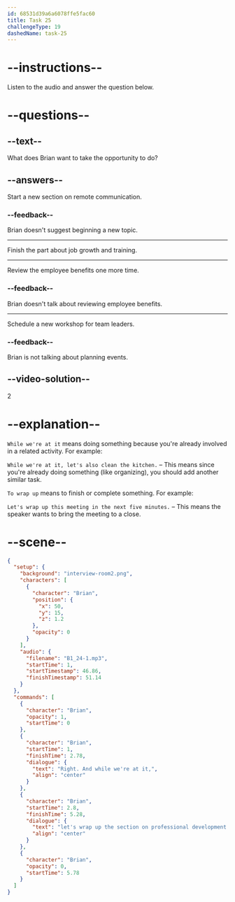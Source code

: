```yaml
---
id: 68531d39a6a6078ffe5fac60
title: Task 25
challengeType: 19
dashedName: task-25
---
```


<!-- (Audio) Brian: Right. And while we're at it, let's wrap up the section on professional development. -->

# --instructions--

Listen to the audio and answer the question below.

# --questions--

## --text--

What does Brian want to take the opportunity to do?

## --answers--

Start a new section on remote communication.

### --feedback--

Brian doesn't suggest beginning a new topic.

---

Finish the part about job growth and training.

---

Review the employee benefits one more time.

### --feedback--

Brian doesn't talk about reviewing employee benefits.

---

Schedule a new workshop for team leaders.

### --feedback--

Brian is not talking about planning events.

## --video-solution--

2

# --explanation--

`While we're at it` means doing something because you're already involved in a related activity. For example:

`While we're at it, let's also clean the kitchen.` – This means since you're already doing something (like organizing), you should add another similar task.

`To wrap up` means to finish or complete something. For example:

`Let's wrap up this meeting in the next five minutes.` – This means the speaker wants to bring the meeting to a close.

# --scene--

```json
{
  "setup": {
    "background": "interview-room2.png",
    "characters": [
      {
        "character": "Brian",
        "position": {
          "x": 50,
          "y": 15,
          "z": 1.2
        },
        "opacity": 0
      }
    ],
    "audio": {
      "filename": "B1_24-1.mp3",
      "startTime": 1,
      "startTimestamp": 46.86,
      "finishTimestamp": 51.14
    }
  },
  "commands": [
    {
      "character": "Brian",
      "opacity": 1,
      "startTime": 0
    },
    {
      "character": "Brian",
      "startTime": 1,
      "finishTime": 2.78,
      "dialogue": {
        "text": "Right. And while we're at it,",
        "align": "center"
      }
    },
    {
      "character": "Brian",
      "startTime": 2.8,
      "finishTime": 5.28,
      "dialogue": {
        "text": "let's wrap up the section on professional development.",
        "align": "center"
      }
    },
    {
      "character": "Brian",
      "opacity": 0,
      "startTime": 5.78
    }
  ]
}
```
